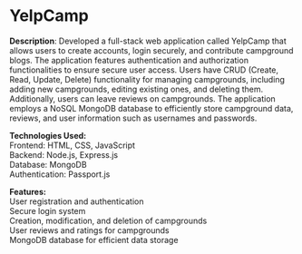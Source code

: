 
<h1>YelpCamp</h1>

<b>Description</b>: Developed a full-stack web application called YelpCamp that allows users to create accounts, login securely, and contribute campground blogs. 
The application features authentication and authorization functionalities to ensure secure user access. 
Users have CRUD (Create, Read, Update, Delete) functionality for managing campgrounds, including adding new campgrounds, editing existing ones, and deleting them. 
Additionally, users can leave reviews on campgrounds. The application employs a NoSQL MongoDB database to efficiently store campground data, reviews, and user information such as usernames and passwords.

<b>Technologies Used:</b> <br>
Frontend: HTML, CSS, JavaScript <br>
Backend: Node.js, Express.js <br>
Database: MongoDB <br>
Authentication: Passport.js <br>

<b>Features:</b> <br>
User registration and authentication<br>
Secure login system<br>
Creation, modification, and deletion of campgrounds<br>
User reviews and ratings for campgrounds<br>
MongoDB database for efficient data storage<br>
